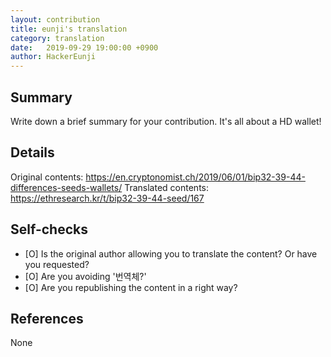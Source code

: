 ```yaml
---
layout: contribution
title: eunji's translation
category: translation
date:   2019-09-29 19:00:00 +0900
author: HackerEunji
---
```


## Summary
Write down a brief summary for your contribution.
It's all about a HD wallet!
## Details
Original contents: https://en.cryptonomist.ch/2019/06/01/bip32-39-44-differences-seeds-wallets/
Translated contents: https://ethresearch.kr/t/bip32-39-44-seed/167

## Self-checks
- [O] Is the original author allowing you to translate the content? Or have you requested?
- [O] Are you avoiding '번역체?'
- [O] Are you republishing the content in a right way?

## References
None
